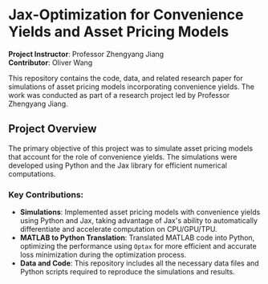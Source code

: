 # Jax-Optimization for Convenience Yields and Asset Pricing Models

**Project Instructor**: Professor Zhengyang Jiang  
**Contributor**: Oliver Wang  

This repository contains the code, data, and related research paper for simulations of asset pricing models incorporating convenience yields. The work was conducted as part of a research project led by Professor Zhengyang Jiang.

## Project Overview

The primary objective of this project was to simulate asset pricing models that account for the role of convenience yields. The simulations were developed using Python and the Jax library for efficient numerical computations.

### Key Contributions:
- **Simulations**: Implemented asset pricing models with convenience yields using Python and Jax, taking advantage of Jax's ability to automatically differentiate and accelerate computation on CPU/GPU/TPU.
- **MATLAB to Python Translation**: Translated MATLAB code into Python, optimizing the performance using `Optax` for more efficient and accurate loss minimization during the optimization process.
- **Data and Code**: This repository includes all the necessary data files and Python scripts required to reproduce the simulations and results.


